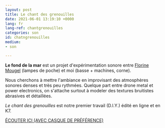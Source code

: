 ```yaml
---
layout: post
title: Le chant des grenouilles
date: 2021-06-01 13:19:10 +0000
lang: fr
lang-ref: chantgrenouilles
categories: son
id: chatngrenouilles
medium:
- son

---
```

**Le fond de la mar** est un projet d'expérimentation sonore entre [Florine Mougel](https://mouflow.com/) (lampes de poche) et moi (basse + machines, corne).

Nous cherchons à mettre l'ambiance en improvisant des atmosphères sonores denses et très peu rythmées. Quelque part entre drone metal et power electronics, on s'attache surtout à modeler des textures bruitistes abrasives et détaillées.

_Le chant des grenouilles_ est notre premier travail (D.I.Y.) édité en ligne et en K7.

[ÉCOUTER ICI (AVEC CASQUE DE PRÉFÉRENCE)](https://lefonddelamar.bandcamp.com/releases)